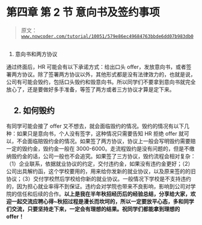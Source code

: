 # 第四章 第 2 节 意向书及签约事项

> 原文：[`www.nowcoder.com/tutorial/10051/579e86ec49684763bbde6dd07b983db0`](https://www.nowcoder.com/tutorial/10051/579e86ec49684763bbde6dd07b983db0)

## 

1.  意向书和两方协议

通过终面后，HR 可能会有以下承诺方式：给出口头 offer，发放意向书，或者签署两方协议。除了签署两方协议以外，其他形式都是没有法律效力的，也就是说，公司有可能会毁约，包括口头毁约和毁意向书。所以同学们不要拿到意向书就完全放心了，还是要做好多手准备，等签了两方或者三方协议才算是定下来。

##     2\. 如何毁约

有同学可能会接了 offer 又不想去，就会面临毁约的情况。毁约的情况有以下几种：如果只是意向书，个人没有签字，这种情况只需要告知 HR 拒绝 offer 就可以，不会面临赔毁约金的情况。如果签了两方协议，协议上一般会写明毁约需要赔一定的毁约金，毁约金一般在 3000-6000。走流程毁约是没有问题的，但是不缴纳毁约金的话，公司一般也不会追究。如果签了三方协议，毁约流程会相对复杂：（1）企业联系，依据就业协议的约定，交付违约金，如果没有违约金更好；（2）公司出具解约函，这个学校要用的，用来给你发新的就业协议，以及原来签的的旧协议；（3）交付学校然后学校给你新的就业协议。一般情况下学校是不支持违约的，因为担心就业率得不到保证。违约会对学院也带来不良影响，影响到公司对学院的信任和后续的合作。**以上是我在半年秋招经历后的经验总结，分享给大家，欢迎一起交流应聘心得~秋招过程是漫长而坎坷的，所以一定要放平心态，多和同学们交流，只要坚持走下来，一定会有理想的结果。祝同学们都能拿到理想的 offer！**